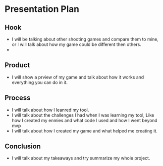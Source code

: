 # Presentation Plan

## Hook
* I will be talking about other shooting games and compare them to mine, or I will talk about how my game could be different then others.
* 

## Product
* I will show a prview of my game and talk about how it works and everything you can do in it.

## Process
* I will talk about how I leanred my tool.
* I will talk about the challenges I had when I was learning my tool, Like how I created my enmies and what code I used and how I went beyond mvp
* I will talk about how I created my game and what helped me creating it.

## Conclusion
* I will talk about my takeaways and try summarize my whole project.

<!-- EXAMPLE

## Hook
* Verbal riddle of GGD

## Product
* GIF/Demo of example/non-example

## Process
* Flowchart of plan
  * MVP: noun -> door -> yes/no
  * Beyond MVP: noun -> word relation API -> noun API -> yes/no, with counterexample
* Code snippets of:
  * MVP
  * Both APIs
  * Challenge with API keys

## Conclusion
* [URL to project]
* Takeaways
  * Less = more: the heart of the riddle was one line of code; it obviously took more to make the entire thing work, but one complicated line of regular expressions was essentially the solution to the riddle
  * Expect the unexpected: it’s important to budget time for things you don’t account for; for example, I didn’t consider the fact that I would need another entire API to detect nouns
  * Determination is key: ironically enough, I had to make my API keys private. At first, it didn’t seem like it was possible, which meant I couldn’t publish my app. But after all of that hard work, I was determined to find a solution, and I found it in config variables.
* "Presentation can’t, but a speech can"


-->
